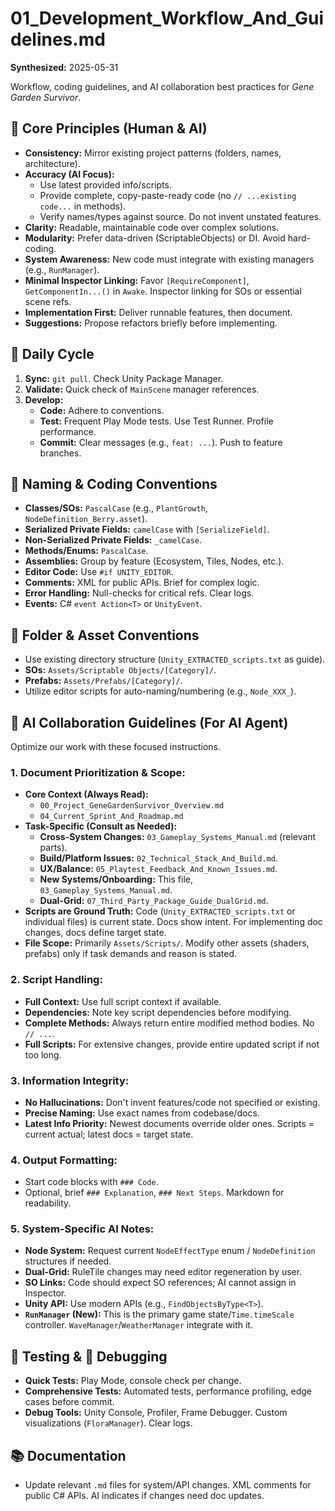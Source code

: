 # 01_Development_Workflow_And_Guidelines.md

**Synthesized:** 2025-05-31

Workflow, coding guidelines, and AI collaboration best practices for *Gene Garden Survivor*.

## 📜 Core Principles (Human & AI)

*   **Consistency:** Mirror existing project patterns (folders, names, architecture).
*   **Accuracy (AI Focus):**
    *   Use latest provided info/scripts.
    *   Provide complete, copy-paste-ready code (no `// ...existing code...` in methods).
    *   Verify names/types against source. Do not invent unstated features.
*   **Clarity:** Readable, maintainable code over complex solutions.
*   **Modularity:** Prefer data-driven (ScriptableObjects) or DI. Avoid hard-coding.
*   **System Awareness:** New code must integrate with existing managers (e.g., `RunManager`).
*   **Minimal Inspector Linking:** Favor `[RequireComponent]`, `GetComponentIn...()` in `Awake`. Inspector linking for SOs or essential scene refs.
*   **Implementation First:** Deliver runnable features, then document.
*   **Suggestions:** Propose refactors briefly before implementing.

## 🚀 Daily Cycle

1.  **Sync:** `git pull`. Check Unity Package Manager.
2.  **Validate:** Quick check of `MainScene` manager references.
3.  **Develop:**
    *   **Code:** Adhere to conventions.
    *   **Test:** Frequent Play Mode tests. Use Test Runner. Profile performance.
    *   **Commit:** Clear messages (e.g., `feat: ...`). Push to feature branches.

## 📝 Naming & Coding Conventions

*   **Classes/SOs:** `PascalCase` (e.g., `PlantGrowth`, `NodeDefinition_Berry.asset`).
*   **Serialized Private Fields:** `camelCase` with `[SerializeField]`.
*   **Non-Serialized Private Fields:** `_camelCase`.
*   **Methods/Enums:** `PascalCase`.
*   **Assemblies:** Group by feature (Ecosystem, Tiles, Nodes, etc.).
*   **Editor Code:** Use `#if UNITY_EDITOR`.
*   **Comments:** XML for public APIs. Brief for complex logic.
*   **Error Handling:** Null-checks for critical refs. Clear logs.
*   **Events:** C# `event Action<T>` or `UnityEvent`.

## 📂 Folder & Asset Conventions

*   Use existing directory structure (`Unity_EXTRACTED_scripts.txt` as guide).
*   **SOs:** `Assets/Scriptable Objects/[Category]/`.
*   **Prefabs:** `Assets/Prefabs/[Category]/`.
*   Utilize editor scripts for auto-naming/numbering (e.g., `Node_XXX_`).

## 🤝 AI Collaboration Guidelines (For AI Agent)

Optimize our work with these focused instructions.

### 1. Document Prioritization & Scope:
   *   **Core Context (Always Read):**
        *   `00_Project_GeneGardenSurvivor_Overview.md`
        *   `04_Current_Sprint_And_Roadmap.md`
   *   **Task-Specific (Consult as Needed):**
        *   **Cross-System Changes:** `03_Gameplay_Systems_Manual.md` (relevant parts).
        *   **Build/Platform Issues:** `02_Technical_Stack_And_Build.md`.
        *   **UX/Balance:** `05_Playtest_Feedback_And_Known_Issues.md`.
        *   **New Systems/Onboarding:** This file, `03_Gameplay_Systems_Manual.md`.
        *   **Dual-Grid:** `07_Third_Party_Package_Guide_DualGrid.md`.
   *   **Scripts are Ground Truth:** Code (`Unity_EXTRACTED_scripts.txt` or individual files) is current state. Docs show intent. For implementing doc changes, docs define target state.
   *   **File Scope:** Primarily `Assets/Scripts/`. Modify other assets (shaders, prefabs) only if task demands and reason is stated.

### 2. Script Handling:
   *   **Full Context:** Use full script context if available.
   *   **Dependencies:** Note key script dependencies before modifying.
   *   **Complete Methods:** Always return entire modified method bodies. No `// ...`.
   *   **Full Scripts:** For extensive changes, provide entire updated script if not too long.

### 3. Information Integrity:
   *   **No Hallucinations:** Don't invent features/code not specified or existing.
   *   **Precise Naming:** Use exact names from codebase/docs.
   *   **Latest Info Priority:** Newest documents override older ones. Scripts = current actual; latest docs = target state.

### 4. Output Formatting:
   *   Start code blocks with `### Code`.
   *   Optional, brief `### Explanation`, `### Next Steps`. Markdown for readability.

### 5. System-Specific AI Notes:
   *   **Node System:** Request current `NodeEffectType` enum / `NodeDefinition` structures if needed.
   *   **Dual-Grid:** RuleTile changes may need editor regeneration by user.
   *   **SO Links:** Code should expect SO references; AI cannot assign in Inspector.
   *   **Unity API:** Use modern APIs (e.g., `FindObjectsByType<T>`).
   *   **`RunManager` (New):** This is the primary game state/`Time.timeScale` controller. `WaveManager`/`WeatherManager` integrate with it.

## 🧪 Testing & 🐛 Debugging

*   **Quick Tests:** Play Mode, console check per change.
*   **Comprehensive Tests:** Automated tests, performance profiling, edge cases before commit.
*   **Debug Tools:** Unity Console, Profiler, Frame Debugger. Custom visualizations (`FloraManager`). Clear logs.

## 📚 Documentation
*   Update relevant `.md` files for system/API changes. XML comments for public C# APIs. AI indicates if changes need doc updates.